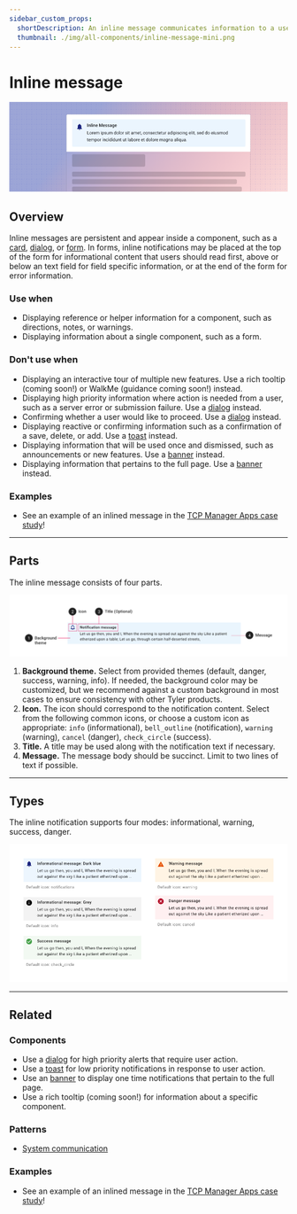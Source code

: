 ```yaml
---
sidebar_custom_props:
  shortDescription: An inline message communicates information to a user inside of another component, such as a form.
  thumbnail: ./img/all-components/inline-message-mini.png
---
```


# Inline message

<ComponentVisual storybookUrl="https://forge.tylerdev.io/main/?path=/story/components-inline-message--default">

![](./images/inline-message.png)

</ComponentVisual>

## Overview

Inline messages are persistent and appear inside a component, such as a [card](/components/cards/card), [dialog](/components/notifications-and-messages/dialog), or [form](/components/cards/card). In forms, inline notifications may be placed at the top of the form for informational content that users should read first, above or below an text field for field specific information, or at the end of the form for error information. 

### Use when 

- Displaying reference or helper information for a component, such as directions, notes, or warnings.
- Displaying information about a single component, such as a form.

### Don't use when

- Displaying an interactive tour of multiple new features. Use a rich tooltip (coming soon!) or WalkMe (guidance coming soon!) instead.
- Displaying high priority information where action is needed from a user, such as a server error or submission failure. Use a [dialog](/components/notifications-and-messages/dialog) instead. 
- Confirming whether a user would like to proceed. Use a [dialog](/components/notifications-and-messages/dialog) instead. 
- Displaying reactive or confirming information such as a confirmation of a save, delete, or add. Use a [toast](/components/notifications-and-messages/toast) instead. 
- Displaying information that will be used once and dismissed, such as announcements or new features. Use a [banner](/components/notifications-and-messages/banner) instead.
- Displaying information that pertains to the full page. Use a [banner](/components/notifications-and-messages/banner) instead.

### Examples

- See an example of an inlined message in the [TCP Manager Apps case study](/get-started/other/case-studies/manager-apps)!

---

## Parts 

The inline message consists of four parts. 

<ImageBlock>

![Anatomy of the inline message. ](./images/inline-notification-anatomy.png)

</ImageBlock>

1. **Background theme.** Select from provided themes (default, danger, success, warning, info). If needed, the background color may be customized, but we recommend against a custom background in most cases to ensure consistency with other Tyler products. 
2. **Icon.** The icon should correspond to the notification content. Select from the following common icons, or choose a custom icon as appropriate: `info` (informational), `bell_outline` (notification), `warning` (warning), `cancel` (danger), `check_circle` (success).
3. **Title.** A title may be used along with the notification text if necessary. 
4. **Message.** The message body should be succinct. Limit to two lines of text if possible.

---

## Types 

The inline notification supports four modes: informational, warning, success, danger. 

<ImageBlock>

![Anatomy of the inline message. ](./images/inline-message-types.png)

</ImageBlock>

---

## Related 

### Components

- Use a [dialog](/components/notifications-and-messages/dialog) for high priority alerts that require user action.
- Use a [toast](/components/notifications-and-messages/toast) for low priority notifications in response to user action.
- Use an [banner](/components/notifications-and-messages/banner) to display one time notifications that pertain to the full page.
- Use a rich tooltip (coming soon!) for information about a specific component.

### Patterns

- [System communication](/patterns/other/system-communication)

### Examples 
- See an example of an inlined message in the [TCP Manager Apps case study](/get-started/other/case-studies/manager-apps)!
